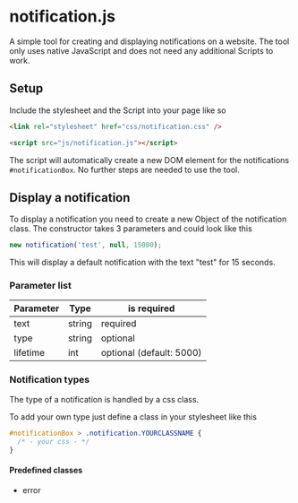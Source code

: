# notification.js
A simple tool for creating and displaying notifications on a website.
The tool only uses native JavaScript and does not need any additional Scripts to work.

## Setup
Include the stylesheet and the Script into your page like so

```HTML
<link rel="stylesheet" href="css/notification.css" />

<script src="js/notification.js"></script>
```

The script will automatically create a new DOM element for the notifications `#notificationBox`.
No further steps are needed to use the tool.

## Display a notification
To display a notification you need to create a new Object of the notification class.
The constructor takes 3 parameters and could look like this

```javascript
new notification('test', null, 15000);
```

This will display a default notification with the text "test" for 15 seconds.

### Parameter list
Parameter|Type|is required|
-|-|-
text|string|required
type|string|optional
lifetime|int|optional (default: 5000)

### Notification types
The type of a notification is handled by a css class.

To add your own type just define a class in your stylesheet like this
```css
#notificationBox > .notification.YOURCLASSNAME {
  /* - your css - */
}
```

#### Predefined classes 
* error
